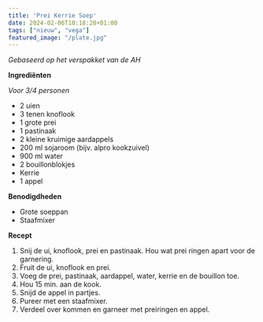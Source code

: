 ```yaml
---
title: 'Prei Kerrie Soep'
date: 2024-02-06T10:18:28+01:00
tags: ["nieuw", "vega"]
featured_image: "/plate.jpg"
---
```


*Gebaseerd op het verspakket van de AH*

**Ingrediënten**

*Voor 3/4 personen*
- 2 uien
- 3 tenen knoflook
- 1 grote prei
- 1 pastinaak
- 2 kleine kruimige aardappels
- 200 ml sojaroom (bijv. alpro kookzuivel)
- 900 ml water
- 2 bouillonblokjes
- Kerrie
- 1 appel

**Benodigdheden**
- Grote soeppan
- Staafmixer

**Recept**
1. Snij de ui, knoflook, prei en pastinaak. Hou wat prei ringen apart voor de garnering.
2. Fruit de ui, knoflook en prei.
3. Voeg de prei, pastinaak, aardappel, water, kerrie en de bouillon toe.
4. Hou 15 min. aan de kook.
5. Snijd de appel in partjes.
6. Pureer met een staafmixer.
7. Verdeel over kommen en garneer met preiringen en appel.